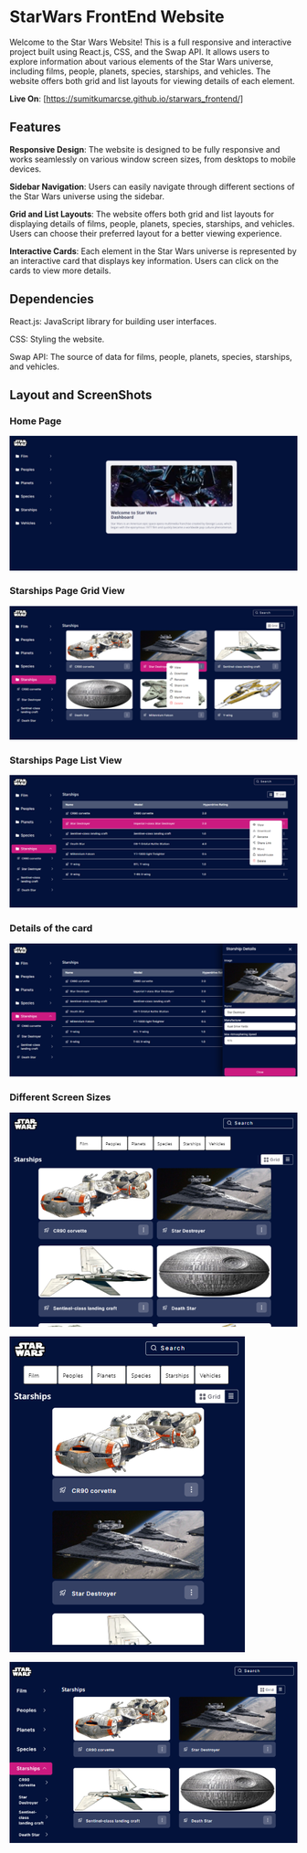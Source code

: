 # StarWars FrontEnd Website

Welcome to the Star Wars Website! This is a full responsive and interactive project built using React.js, CSS, and the Swap API. It allows users to explore information about various elements of the Star Wars universe, including films, people, planets, species, starships, and vehicles. The website offers both grid and list layouts for viewing details of each element.

**Live On**: [https://sumitkumarcse.github.io/starwars_frontend/] 

## Features
**Responsive Design**: The website is designed to be fully responsive and works seamlessly on various window screen sizes, from desktops to mobile devices.

**Sidebar Navigation**: Users can easily navigate through different sections of the Star Wars universe using the sidebar.

**Grid and List Layouts**: The website offers both grid and list layouts for displaying details of films, people, planets, species, starships, and vehicles. Users can choose their preferred layout for a better viewing experience.

**Interactive Cards**: Each element in the Star Wars universe is represented by an interactive card that displays key information. Users can click on the cards to view more details.

## Dependencies
React.js: JavaScript library for building user interfaces.

CSS: Styling the website.

Swap API: The source of data for films, people, planets, species, starships, and vehicles.

## Layout and ScreenShots
### Home Page
![Image Alt Text](./src/screenshots/first.png)

### Starships Page Grid View
![Image Alt Text](./src/screenshots/second.png)

### Starships Page List View
![Image Alt Text](./src/screenshots/third.png)

### Details of the card
![Image Alt Text](./src/screenshots/fourth.png)

### Different Screen Sizes
![Image Alt Text](./src/screenshots/fifth.png)

![Image Alt Text](./src/screenshots/sixth.png)

![Image Alt Text](./src/screenshots/seventh.png)
